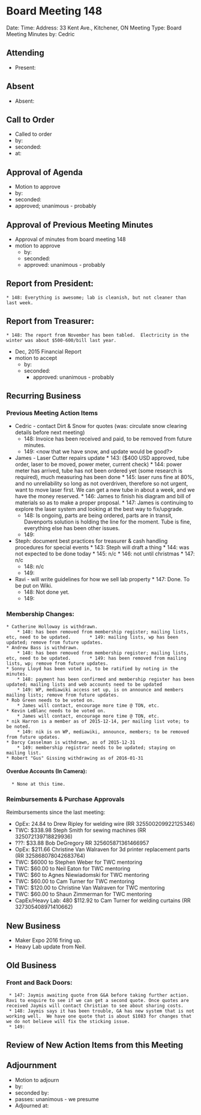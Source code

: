 # Board Meeting 148

Date: 
Time: 
Address: 33 Kent Ave., Kitchener, ON
Meeting Type: Board Meeting
Minutes by: Cedric

## Attending
* Present: 

## Absent
* Absent: 

## Call to Order
* Called to order
 * by: 
 * seconded: 
 * at: 

## Approval of Agenda
* Motion to approve
 * by: 
 * seconded: 
 * approved; unanimous - probably

## Approval of Previous Meeting Minutes
* Approval of minutes from board meeting 148
 * motion to approve
     * by: 
     * seconded: 
     * approved: unanimous - probably

## Report from President:
	* 148: Everything is awesome; lab is cleanish, but not cleaner than last week.

## Report from Treasurer:
	* 148: The report from November has been tabled.  Electricity in the winter was about $500-600/bill last year.

* Dec, 2015 Financial Report
 * motion to accept
     * by: 
     * seconded: 
        * approved: unanimous - probably

## Recurring Business

### Previous Meeting Action Items
* Cedric - contact Dirt & Snow for quotes (was: circulate snow clearing details before next meeting)
	* 148: Invoice has been received and paid, to be removed from future minutes.
	* 149: <now that we have snow, and update would be good?>
* James - Laser Cutter repairs update
        * 143: ($400 USD approved, tube order, laser to be moved, power meter, current check)
        * 144: power meter has arrived, tube has not been ordered yet (some research is required), much measuring has been done
        * 145: laser runs fine at 80%, and no unreliability so long as not overdriven, therefore so not urgent, want to move laser first.  We can get a new tube in about a week, and we have the money reserved.
        * 146: James to finish his diagram and bill of materials so as to make a proper proposal.
        * 147: James is continuing to explore the laser system and looking at the best way to fix/upgrade.
	* 148: Is ongoing, parts are being ordered, parts are in transit, Davenports solution is holding the line for the moment.  Tube is fine, everything else has been other issues.
	* 149: 
* Steph: document best practices for treasurer & cash handling procedures for special events
        * 143: Steph will draft a thing
        * 144: was not expected to be done today
        * 145: n/c
        * 146: not until christmas
        * 147: n/c
	* 148: n/c
	* 149: 
* Ravi - will write guidelines for how we sell lab property
        * 147: Done. To be put on Wiki.
	* 148: Not done yet.
	* 149: 

### Membership Changes: 
	* Catherine Holloway is withdrawn.
		* 148: has been removed from membership register; mailing lists, etc, need to be updated.		* 149: mailing lists, wp has been updated; remove from future updates.
	* Andrew Bass is withdrawn.
		* 148: has been removed from membership register; mailing lists, etc, need to be updated.		* 149: has been removed from mailing lists, wp; remove from future updates.
	* Sonny Lloyd has been voted in, to be ratified by noting in the minutes.
		* 148: payment has been confirmed and membership register has been updated; mailing lists and web accounts need to be updated
		* 149: WP, mediawiki access set up, is on announce and members mailing lists; remove from future updates.
	* Rob Green needs to be voted on.
		* James will contact, encourage more time @ TON, etc.
	* Kevin LeBlanc needs to be voted on.
		* James will contact, encourage more time @ TON, etc.
	* nik Harron is a member as of 2015-12-14, per mailing list vote; to be noted.
		* 149: nik is on WP, mediawiki, announce, members; to be removed from future updates.
	* Darcy Casselman is withdrawn, as of 2015-12-31
		* 149: membership registrar needs to be updated; staying on mailing list.
	* Robert "Gus" Gissing withdrawing as of 2016-01-31

#### Overdue Accounts (In Camera):
      * None at this time.

### Reimbursements & Purchase Approvals
Reimbursements since the last meeting:
* OpEx: 24.84 to Drew Ripley for welding wire (RR 325500209922125346)
* TWC: $338.98 Steph Smith for sewing machines (RR 325072139718829936)
* ???: $33.88 Bob DeGregory RR 325605871361466957
* OpEx: $211.66 Christine Van Walraven for 3d printer replacement parts (RR 325868078042683764)
* TWC: $6000 to Stephen Weber for TWC mentoring
* TWC: $60.00 to Neil Eaton for TWC mentoring
* TWC: $60 to Agnes Niewiadomski for TWC mentoring
* TWC: $60.00 to Cam Turner for TWC mentoring
* TWC: $120.00 to Christine Van Walraven for TWC mentoring
* TWC: $60.00 to Shaun Zimmerman for TWC mentoring
* CapEx/Heavy Lab: 480 $112.92 to Cam Turner for welding curtains (RR 327305408971410662)

## New Business
* Maker Expo 2016 firing up.
* Heavy Lab update from Neil.

## Old Business

### Front and Back Doors:
     * 147: Jaymis awaiting quote from G&A before taking further action. Ravi to enquire to see if we can get a second quote. Once quotes are received Jaymis will contact Christian to see about sharing costs. 
     * 148: Jaymis says it has been trouble, GA has new system that is not working well.  We have one quote that is about $1083 for changes that we do not believe will fix the sticking issue.
     * 149: 

## Review of New Action Items from this Meeting

## Adjournment
* Motion to adjourn
 * by: 
 * seconded by: 
 * passes: unanimous - we presume
* Adjourned at: 
